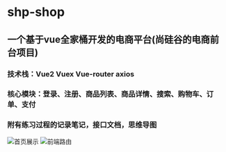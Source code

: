 # shp-shop
## 一个基于vue全家桶开发的电商平台(尚硅谷的电商前台项目)
### 技术栈：Vue2 Vuex Vue-router axios
### 核心模块：登录、注册、商品列表、商品详情、搜索、购物车、订单、支付
### 附有练习过程的记录笔记，接口文档，思维导图
![首页展示](https://github.com/Mr-programming/shp-shop/blob/master/showImg/home.png)
![前端路由](https://github.com/Mr-programming/shp-shop/blob/master/showImg/路由.png)
